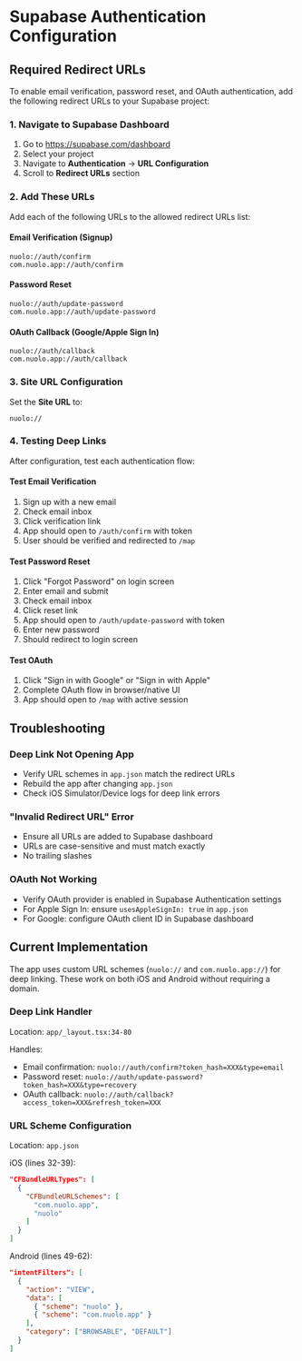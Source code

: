 # Supabase Authentication Configuration

## Required Redirect URLs

To enable email verification, password reset, and OAuth authentication, add the following redirect URLs to your Supabase project:

### 1. Navigate to Supabase Dashboard
1. Go to https://supabase.com/dashboard
2. Select your project
3. Navigate to **Authentication** → **URL Configuration**
4. Scroll to **Redirect URLs** section

### 2. Add These URLs

Add each of the following URLs to the allowed redirect URLs list:

#### Email Verification (Signup)
```
nuolo://auth/confirm
com.nuolo.app://auth/confirm
```

#### Password Reset
```
nuolo://auth/update-password
com.nuolo.app://auth/update-password
```

#### OAuth Callback (Google/Apple Sign In)
```
nuolo://auth/callback
com.nuolo.app://auth/callback
```

### 3. Site URL Configuration

Set the **Site URL** to:
```
nuolo://
```

### 4. Testing Deep Links

After configuration, test each authentication flow:

#### Test Email Verification
1. Sign up with a new email
2. Check email inbox
3. Click verification link
4. App should open to `/auth/confirm` with token
5. User should be verified and redirected to `/map`

#### Test Password Reset
1. Click "Forgot Password" on login screen
2. Enter email and submit
3. Check email inbox
4. Click reset link
5. App should open to `/auth/update-password` with token
6. Enter new password
7. Should redirect to login screen

#### Test OAuth
1. Click "Sign in with Google" or "Sign in with Apple"
2. Complete OAuth flow in browser/native UI
3. App should open to `/map` with active session

## Troubleshooting

### Deep Link Not Opening App
- Verify URL schemes in `app.json` match the redirect URLs
- Rebuild the app after changing `app.json`
- Check iOS Simulator/Device logs for deep link errors

### "Invalid Redirect URL" Error
- Ensure all URLs are added to Supabase dashboard
- URLs are case-sensitive and must match exactly
- No trailing slashes

### OAuth Not Working
- Verify OAuth provider is enabled in Supabase Authentication settings
- For Apple Sign In: ensure `usesAppleSignIn: true` in `app.json`
- For Google: configure OAuth client ID in Supabase dashboard

## Current Implementation

The app uses custom URL schemes (`nuolo://` and `com.nuolo.app://`) for deep linking. These work on both iOS and Android without requiring a domain.

### Deep Link Handler
Location: `app/_layout.tsx:34-80`

Handles:
- Email confirmation: `nuolo://auth/confirm?token_hash=XXX&type=email`
- Password reset: `nuolo://auth/update-password?token_hash=XXX&type=recovery`
- OAuth callback: `nuolo://auth/callback?access_token=XXX&refresh_token=XXX`

### URL Scheme Configuration
Location: `app.json`

iOS (lines 32-39):
```json
"CFBundleURLTypes": [
  {
    "CFBundleURLSchemes": [
      "com.nuolo.app",
      "nuolo"
    ]
  }
]
```

Android (lines 49-62):
```json
"intentFilters": [
  {
    "action": "VIEW",
    "data": [
      { "scheme": "nuolo" },
      { "scheme": "com.nuolo.app" }
    ],
    "category": ["BROWSABLE", "DEFAULT"]
  }
]
```

